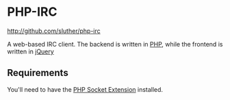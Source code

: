 PHP-IRC
=======
<http://github.com/sluther/php-irc>

A web-based IRC client. The backend is written in [PHP](http://www.php.net), while the frontend is written in [jQuery](http://www.jquery.com)

Requirements
------------
You'll need to have the [PHP Socket Extension](http://www.php.net/manual/en/intro.sockets.php) installed.